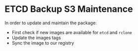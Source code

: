# ETCD Backup S3 Maintenance
In order to update and maintain the package:
- First check if new images are available for `etcd` and `rclone`
- Update the images tags
- Sync the image to our registry
